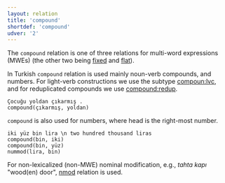 ```yaml
---
layout: relation
title: 'compound'
shortdef: 'compound'
udver: '2'
---
```


The ``compound`` relation is one of three relations
for multi-word expressions (MWEs) (the other two being [fixed]() and [flat]()).

In Turkish ``compound`` relation is used mainly noun-verb compounds, and numbers.
For light-verb constructions we use the subtype [compoun:lvc](compound-lvc),
and for reduplicated compounds we use [compound:redup](compound-redup).

~~~ sdparse
Çocuğu yoldan çıkarmış .
compound(çıkarmış, yoldan)
~~~

``compound`` is also used for numbers, where head is the right-most number.

~~~ sdparse
iki yüz bin lira \n two hundred thousand liras
compound(bin, iki)
compound(bin, yüz)
nummod(lira, bin)
~~~

For non-lexicalized (non-MWE) nominal modification,
e.g., _tahta kapı_ "wood(en) door", [nmod]() relation is used.
<!-- Interlanguage links updated Čt lis 12 09:43:18 CET 2020 -->
